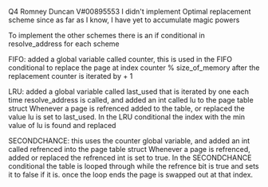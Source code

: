 Q4 Romney Duncan
V#00895553
I didn't implement Optimal replacement scheme since as far as I know, I have yet to accumulate magic powers

To implement the other schemes there is an if conditional in resolve_address for each scheme

FIFO:
added a global variable called counter, this is used in the FIFO conditional to replace the page at index counter % size_of_memory
after the replacement counter is iterated by + 1

LRU:
added a global variable called last_used that is iterated by one each time resolve_address is called, and added an int called lu to the page table struct
Whenever a page is refrenced added to the table, or replaced the value lu is set to last_used. 
In the LRU conditional the index with the min value of lu is found and replaced

SECONDCHANCE:
this uses the counter global variable, and added an int called refrenced into the page table struct
Whenever a page is refrenced, added or replaced the refrenced int is set to true.
In the SECONDCHANCE conditional the table is looped through while the refrence bit is true and sets it to false if it is. once the loop ends the page is swapped out at that index.

